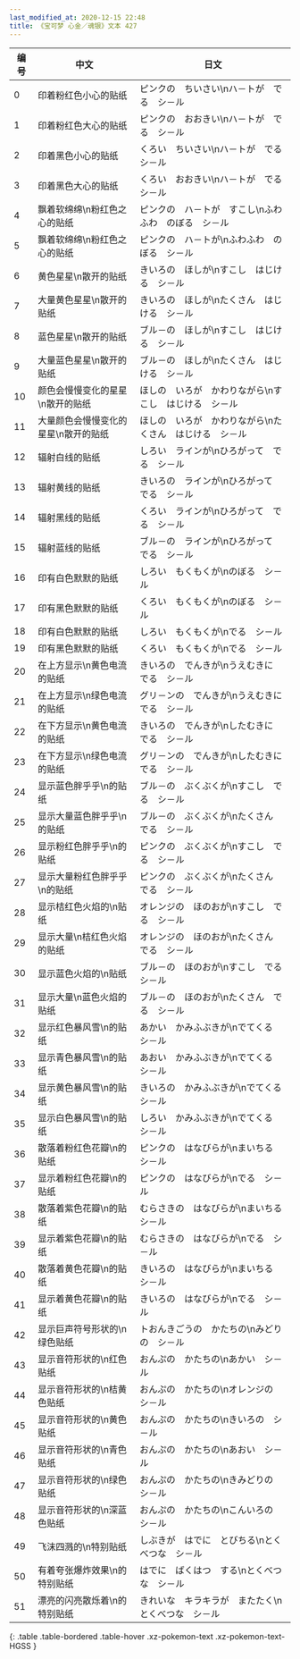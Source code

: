 ```yaml
---
last_modified_at: 2020-12-15 22:48
title: 《宝可梦 心金／魂银》文本 427
---
```

| 编号 | 中文 | 日文 |
| ---- | ---- | ---- |
| 0 | 印着粉红色小心的贴纸 | ピンクの　ちいさい\nハ－トが　でる　シ－ル |
| 1 | 印着粉红色大心的贴纸 | ピンクの　おおきい\nハ－トが　でる　シ－ル |
| 2 | 印着黑色小心的贴纸 | くろい　ちいさい\nハ－トが　でる　シ－ル |
| 3 | 印着黑色大心的贴纸 | くろい　おおきい\nハ－トが　でる　シ－ル |
| 4 | 飘着软绵绵\n粉红色之心的贴纸 | ピンクの　ハ－トが　すこし\nふわふわ　のぼる　シ－ル |
| 5 | 飘着软绵绵\n粉红色之心的贴纸 | ピンクの　ハ－トが\nふわふわ　のぼる　シ－ル |
| 6 | 黄色星星\n散开的贴纸 | きいろの　ほしが\nすこし　はじける　シ－ル |
| 7 | 大量黄色星星\n散开的贴纸 | きいろの　ほしが\nたくさん　はじける　シ－ル |
| 8 | 蓝色星星\n散开的贴纸 | ブル－の　ほしが\nすこし　はじける　シ－ル |
| 9 | 大量蓝色星星\n散开的贴纸 | ブル－の　ほしが\nたくさん　はじける　シ－ル |
| 10 | 颜色会慢慢变化的星星\n散开的贴纸 | ほしの　いろが　かわりながら\nすこし　はじける　シ－ル |
| 11 | 大量颜色会慢慢变化的星星\n散开的贴纸 | ほしの　いろが　かわりながら\nたくさん　はじける　シ－ル |
| 12 | 辐射白线的贴纸 | しろい　ラインが\nひろがって　でる　シ－ル |
| 13 | 辐射黄线的贴纸 | きいろの　ラインが\nひろがって　でる　シ－ル |
| 14 | 辐射黑线的贴纸 | くろい　ラインが\nひろがって　でる　シ－ル |
| 15 | 辐射蓝线的贴纸 | ブル－の　ラインが\nひろがって　でる　シ－ル |
| 16 | 印有白色默默的贴纸 | しろい　もくもくが\nのぼる　シ－ル |
| 17 | 印有黑色默默的贴纸 | くろい　もくもくが\nのぼる　シ－ル |
| 18 | 印有白色默默的贴纸 | しろい　もくもくが\nでる　シ－ル |
| 19 | 印有黑色默默的贴纸 | くろい　もくもくが\nでる　シ－ル |
| 20 | 在上方显示\n黄色电流的贴纸 | きいろの　でんきが\nうえむきに　でる　シ－ル |
| 21 | 在上方显示\n绿色电流的贴纸 | グリ－ンの　でんきが\nうえむきに　でる　シ－ル |
| 22 | 在下方显示\n黄色电流的贴纸 | きいろの　でんきが\nしたむきに　でる　シ－ル |
| 23 | 在下方显示\n绿色电流的贴纸 | グリ－ンの　でんきが\nしたむきに　でる　シ－ル |
| 24 | 显示蓝色胖乎乎\n的贴纸 | ブル－の　ぶくぶくが\nすこし　でる　シ－ル |
| 25 | 显示大量蓝色胖乎乎\n的贴纸 | ブル－の　ぶくぶくが\nたくさん　でる　シ－ル |
| 26 | 显示粉红色胖乎乎\n的贴纸 | ピンクの　ぶくぶくが\nすこし　でる　シ－ル |
| 27 | 显示大量粉红色胖乎乎\n的贴纸 | ピンクの　ぶくぶくが\nたくさん　でる　シ－ル |
| 28 | 显示桔红色火焰的\n贴纸 | オレンジの　ほのおが\nすこし　でる　シ－ル |
| 29 | 显示大量\n桔红色火焰的贴纸 | オレンジの　ほのおが\nたくさん　でる　シ－ル |
| 30 | 显示蓝色火焰的\n贴纸 | ブル－の　ほのおが\nすこし　でる　シ－ル |
| 31 | 显示大量\n蓝色火焰的贴纸 | ブル－の　ほのおが\nたくさん　でる　シ－ル |
| 32 | 显示红色暴风雪\n的贴纸 | あかい　かみふぶきが\nでてくる　シ－ル |
| 33 | 显示青色暴风雪\n的贴纸 | あおい　かみふぶきが\nでてくる　シ－ル |
| 34 | 显示黄色暴风雪\n的贴纸 | きいろの　かみふぶきが\nでてくる　シ－ル |
| 35 | 显示白色暴风雪\n的贴纸 | しろい　かみふぶきが\nでてくる　シ－ル |
| 36 | 散落着粉红色花瓣\n的贴纸 | ピンクの　はなびらが\nまいちる　シ－ル |
| 37 | 显示着粉红色花瓣\n的贴纸 | ピンクの　はなびらが\nでる　シ－ル |
| 38 | 散落着紫色花瓣\n的贴纸 | むらさきの　はなびらが\nまいちる　シ－ル |
| 39 | 显示着紫色花瓣\n的贴纸 | むらさきの　はなびらが\nでる　シ－ル |
| 40 | 散落着黄色花瓣\n的贴纸 | きいろの　はなびらが\nまいちる　シ－ル |
| 41 | 显示着黄色花瓣\n的贴纸 | きいろの　はなびらが\nでる　シ－ル |
| 42 | 显示巨声符号形状的\n绿色贴纸 | トおんきごうの　かたちの\nみどりの　シ－ル |
| 43 | 显示音符形状的\n红色贴纸 | おんぷの　かたちの\nあかい　シ－ル |
| 44 | 显示音符形状的\n桔黄色贴纸 | おんぷの　かたちの\nオレンジの　シ－ル |
| 45 | 显示音符形状的\n黄色贴纸 | おんぷの　かたちの\nきいろの　シ－ル |
| 46 | 显示音符形状的\n青色贴纸 | おんぷの　かたちの\nあおい　シ－ル |
| 47 | 显示音符形状的\n绿色贴纸 | おんぷの　かたちの\nきみどりの　シ－ル |
| 48 | 显示音符形状的\n深蓝色贴纸 | おんぷの　かたちの\nこんいろの　シ－ル |
| 49 | 飞沫四溅的\n特别贴纸 | しぶきが　はでに　とびちる\nとくべつな　シ－ル |
| 50 | 有着夸张爆炸效果\n的特别贴纸 | はでに　ばくはつ　する\nとくべつな　シ－ル |
| 51 | 漂亮的闪亮散烁着\n的特别贴纸 | きれいな　キラキラが　またたく\nとくべつな　シ－ル |
{: .table .table-bordered .table-hover .xz-pokemon-text .xz-pokemon-text-HGSS }